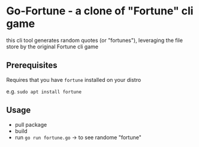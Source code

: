 # Go-Fortune - a clone of "Fortune" cli game

this cli tool generates random quotes (or "fortunes"), leveraging the file store by the original Fortune cli game

## Prerequisites

Requires that you have `fortune` installed on your distro

e.g. `sudo apt install fortune`

## Usage

* pull package
* build
* run `go run fortune.go` -> to see randome "fortune"
